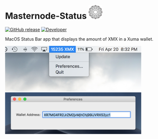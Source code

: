# Masternode-Status <img src="https://github.com/dillon/Masternode-Status/blob/master/Pictures/icon_128x128@2x.png" width="45">

[![GitHub release](https://img.shields.io/github/release/dpett122/Masternode-Status.svg)](https://github.com/dpett122/Masternode-Status/releases)
[![Developer](https://img.shields.io/badge/Developer-dpett122-red.svg)](http://dillonpetito.ml/)

MacOS Status Bar app that displays the amount of XMX in a Xuma wallet.

<img src="https://github.com/dillon/Masternode-Status/blob/master/Pictures/ss1XMX.png" width="445">

<img src="https://github.com/dillon/Masternode-Status/blob/master/Pictures/pref.png" width="445">  
